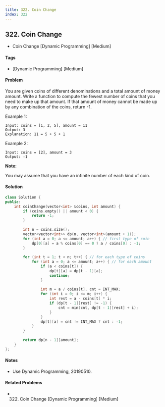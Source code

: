 ```yaml
---
title: 322. Coin Change
index: 322
---
```


## 322. Coin Change
- Coin Change [Dynamic Programming] [Medium]

#### Tags
- [Dynamic Programming] [Medium]

#### Problem
You are given coins of different denominations and a total amount of money amount. Write a function to compute the fewest number of coins that you need to make up that amount. If that amount of money cannot be made up by any combination of the coins, return -1.

Example 1:

    Input: coins = [1, 2, 5], amount = 11
    Output: 3 
    Explanation: 11 = 5 + 5 + 1

Example 2:

    Input: coins = [2], amount = 3
    Output: -1

**Note**:

You may assume that you have an infinite number of each kind of coin.

#### Solution
``` C++
class Solution {
public:
    int coinChange(vector<int> &coins, int amount) {
        if (coins.empty() || amount < 0) {
            return -1;
        }
        
        int n = coins.size();
        vector<vector<int>> dp(n, vector<int>(amount + 1));
        for (int a = 0; a <= amount; a++) { // first type of coin
            dp[0][a] = a % coins[0] == 0 ? a / coins[0] : -1;
        }
        
        for (int t = 1; t < n; t++) { // for each type of coins
            for (int a = 0; a <= amount; a++) { // for each amount
                if (a < coins[t]) {
                    dp[t][a] = dp[t - 1][a];
                    continue;
                }
                
                int m = a / coins[t], cnt = INT_MAX;
                for (int i = 0; i <= m; i++) {
                    int rest = a - coins[t] * i;
                    if (dp[t - 1][rest] != -1) {
                        cnt = min(cnt, dp[t - 1][rest] + i);
                    }
                }
                dp[t][a] = cnt != INT_MAX ? cnt : -1;
            }
        }
        
        return dp[n - 1][amount];
    }
};
```

#### Notes
- Use Dynamic Programming, 20190510.

#### Related Problems
- 322. Coin Change [Dynamic Programming] [Medium]

